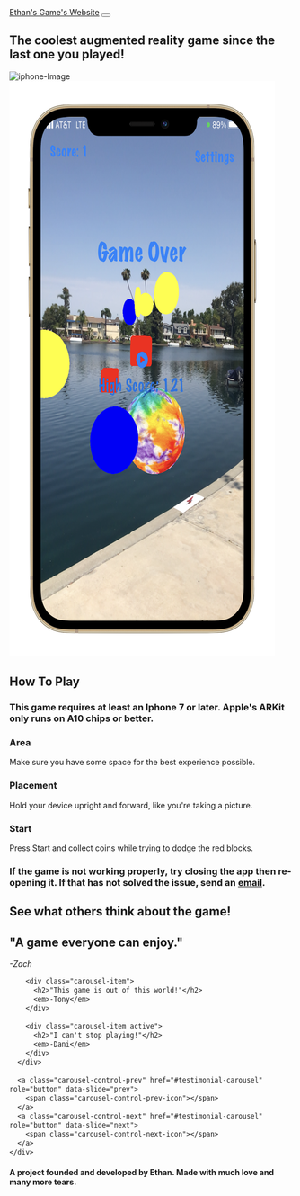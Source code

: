 <!DOCTYPE html>
<html lang="en" dir="ltr">

<head>
   <meta charset="utf-8">
  <title>Ethan's Game's Website</title>
  <link href="https://cdn.jsdelivr.net/npm/bootstrap@5.0.2/dist/css/bootstrap.min.css" rel="stylesheet" integrity="sha384-EVSTQN3/azprG1Anm3QDgpJLIm9Nao0Yz1ztcQTwFspd3yD65VohhpuuCOmLASjC" crossorigin="anonymous">
  <link rel="stylesheet" href="styles.css">
  <script src="https://kit.fontawesome.com/c954086212.js" crossorigin="anonymous"></script>
  <script src="https://code.jquery.com/jquery-3.4.1.slim.min.js" integrity="sha384-J6qa4849blE2+poT4WnyKhv5vZF5SrPo0iEjwBvKU7imGFAV0wwj1yYfoRSJoZ+n" crossorigin="anonymous"></script>
  <script src="https://cdn.jsdelivr.net/npm/popper.js@1.16.0/dist/umd/popper.min.js" integrity="sha384-Q6E9RHvbIyZFJoft+2mJbHaEWldlvI9IOYy5n3zV9zzTtmI3UksdQRVvoxMfooAo" crossorigin="anonymous"></script>
  <script src="https://stackpath.bootstrapcdn.com/bootstrap/4.4.1/js/bootstrap.min.js" integrity="sha384-wfSDF2E50Y2D1uUdj0O3uMBJnjuUD4Ih7YwaYd1iqfktj0Uod8GCExl3Og8ifwB6" crossorigin="anonymous"></script>
</head>

<body>
  <section class="title">
    <div class="container-fluid">
      <nav class="navbar navbar-expand-lg navbar-dark">
        <a class="navbar-brand" href="">Ethan's Game's Website</a>
        <button class="navbar-toggler" type="button" data-bs-toggle="collapse" data-bs-target="#navbarTogglerDemo02" aria-controls="navbarTogglerDemo02" aria-expanded="false" aria-label="Toggle navigation">
          <span class="navbar-toggler-icon"></span>
        </button>
        <div class="collapse navbar-collapse" id="navbarTogglerDemo02">
          <ul class="navbar-nav ms-auto">
        </div>
      </nav>
      <div class="row">
        <div class="col-lg-6">
          <h1>The coolest augmented reality game since the last one you played!</h1>
        </div>
        <div class="col-lg-6">
          <img class="img" src="images/gameImage.png" alt="iphone-Image">
          <img class="img" src="images/iphoneImage2.png" alt="iphone-Image-2"
        </div>
      </div>
    </div>
  </section>

  <section class="app-info">
    <h1 class="HowToPlay">How To Play</h1>
    <h3 class="disclaimer">This game requires at least an Iphone 7 or later. Apple's ARKit only runs on A10 chips or better.</h3>
    <div class="row">
      <div class="feature-box col-lg-4">
        <h3>Area</h3>
        <p>Make sure you have some space for the best experience possible.</p>
      </div>
      <div class="feature-box col-lg-4">
        <h3>Placement</h3>
        <p>Hold your device upright and forward, like you're taking a picture.</p>
      </div>
      <div class="feature-box col-lg-4">
        <h3>Start</h3>
        <p>Press Start and collect coins while trying to dodge the red blocks.</p>
      </div>
    </div>
    <div>
      <h3 class="help">If the game is not working properly, try closing the app then re-opening it. If that has not solved the issue, send an <a href="contact.html">email</a>.</h3>
    </div>
  </section>

  <section class="reviews">
    <h1 class="reviewsTitle">See what others think about the game!</h1>
    <div id="testimonial-carousel" class="carousel slide" date-bs-ride="carousel">
      <div class="carousel-inner">
        <div class="carousel-item">
          <h2>"A game everyone can enjoy."</h2>
          <em>-Zach</em>
        </div>

        <div class="carousel-item">
          <h2>"This game is out of this world!"</h2>
          <em>-Tony</em>
        </div>

        <div class="carousel-item active">
          <h2>"I can't stop playing!"</h2>
          <em>-Dani</em>
        </div>
      </div>

      <a class="carousel-control-prev" href="#testimonial-carousel" role="button" data-slide="prev">
        <span class="carousel-control-prev-icon"></span>
      </a>
      <a class="carousel-control-next" href="#testimonial-carousel" role="button" data-slide="next">
        <span class="carousel-control-next-icon"></span>
      </a>
    </div>


  </section>

  <section class="index">
    <div class="row">
    </div>
    <h4 class="ending">A project founded and developed by Ethan. Made with much love and many more tears.</h4>
  </section>

</body>

</html>
